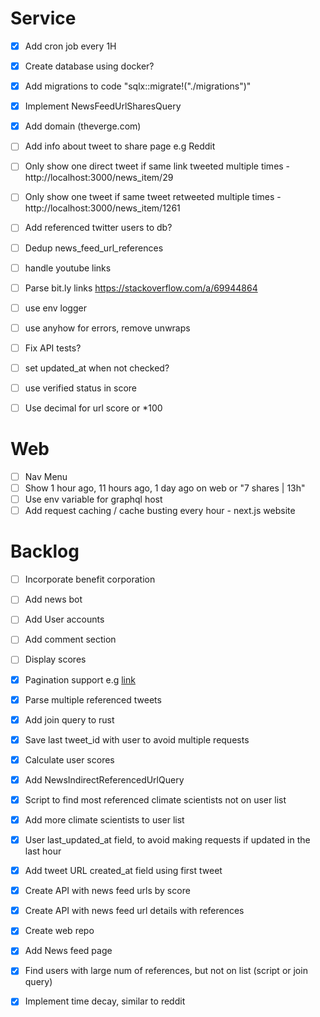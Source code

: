 # Service
- [x] Add cron job every 1H
- [x] Create database using docker?
- [x] Add migrations to code "sqlx::migrate!("./migrations")"
- [x] Implement NewsFeedUrlSharesQuery
- [x] Add domain (theverge.com)
- [ ] Add info about tweet to share page e.g Reddit
- [ ] Only show one direct tweet if same link tweeted multiple times - http://localhost:3000/news_item/29
- [ ] Only show one tweet if same tweet retweeted multiple times - http://localhost:3000/news_item/1261
- [ ] Add referenced twitter users to db?
- [ ] Dedup news_feed_url_references
- [ ] handle youtube links
- [ ] Parse bit.ly links https://stackoverflow.com/a/69944864
- [ ] use env logger
- [ ] use anyhow for errors, remove unwraps
- [ ] Fix API tests?
- [ ] set updated_at when not checked?
- [ ] use verified status in score
- [ ] Use decimal for url score or *100 



# Web

- [ ] Nav Menu
- [ ] Show 1 hour ago, 11 hours ago, 1 day ago on web or "7 shares | 13h"
- [ ] Use env variable for graphql host
- [ ] Add request caching / cache busting every hour - next.js website

# Backlog

- [ ] Incorporate benefit corporation
- [ ] Add news bot 
- [ ] Add User accounts
- [ ] Add comment section
- [ ] Display scores



- [x] Pagination support e.g [link](https://github.com/ekuinox/mikage/blob/7c96ae27021a6e9236a8408a05ea15efdf59f291/src/twitter.rs)
- [x] Parse multiple referenced tweets
- [x] Add join query to rust
- [x] Save last tweet_id with user to avoid multiple requests
- [x] Calculate user scores
- [x] Add NewsIndirectReferencedUrlQuery
- [x] Script to find most referenced climate scientists not on user list
- [x] Add more climate scientists to user list
- [x] User last_updated_at field, to avoid making requests if updated in the last hour
- [x] Add tweet URL created_at field using first tweet
- [x] Create API with news feed urls by score
- [x] Create API with news feed url details with references
- [x] Create web repo
- [x] Add News feed page
- [x] Find users with large num of references, but not on list (script or join query)
- [x] Implement time decay, similar to reddit
